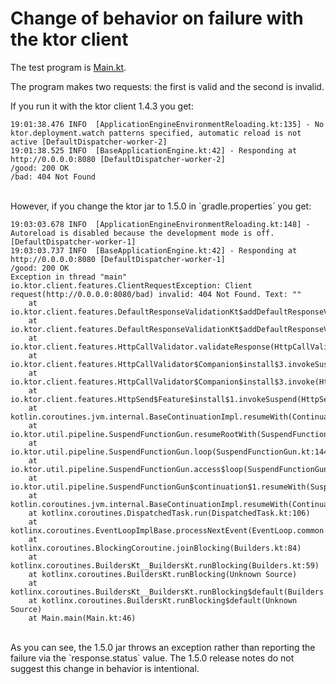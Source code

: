 # Change of behavior on failure with the ktor client

The test program is [Main.kt](src/main/kotlin/Main.kt).

The program makes two requests: the first is valid and the second is invalid.

If you run it with the ktor client 1.4.3 you get:

```
19:01:38.476 INFO  [ApplicationEngineEnvironmentReloading.kt:135] - No ktor.deployment.watch patterns specified, automatic reload is not active [DefaultDispatcher-worker-2]
19:01:38.525 INFO  [BaseApplicationEngine.kt:42] - Responding at http://0.0.0.0:8080 [DefaultDispatcher-worker-2]
/good: 200 OK
/bad: 404 Not Found
```

<br>
However, if you change the ktor jar to 1.5.0 in `gradle.properties` you get:

```
19:03:03.678 INFO  [ApplicationEngineEnvironmentReloading.kt:148] - Autoreload is disabled because the development mode is off. [DefaultDispatcher-worker-1]
19:03:03.737 INFO  [BaseApplicationEngine.kt:42] - Responding at http://0.0.0.0:8080 [DefaultDispatcher-worker-1]
/good: 200 OK
Exception in thread "main" io.ktor.client.features.ClientRequestException: Client request(http://0.0.0.0:8080/bad) invalid: 404 Not Found. Text: ""
	at io.ktor.client.features.DefaultResponseValidationKt$addDefaultResponseValidation$1$1.invokeSuspend(DefaultResponseValidation.kt:38)
	at io.ktor.client.features.DefaultResponseValidationKt$addDefaultResponseValidation$1$1.invoke(DefaultResponseValidation.kt)
	at io.ktor.client.features.HttpCallValidator.validateResponse(HttpCallValidator.kt:54)
	at io.ktor.client.features.HttpCallValidator$Companion$install$3.invokeSuspend(HttpCallValidator.kt:129)
	at io.ktor.client.features.HttpCallValidator$Companion$install$3.invoke(HttpCallValidator.kt)
	at io.ktor.client.features.HttpSend$Feature$install$1.invokeSuspend(HttpSend.kt:99)
	at kotlin.coroutines.jvm.internal.BaseContinuationImpl.resumeWith(ContinuationImpl.kt:33)
	at io.ktor.util.pipeline.SuspendFunctionGun.resumeRootWith(SuspendFunctionGun.kt:188)
	at io.ktor.util.pipeline.SuspendFunctionGun.loop(SuspendFunctionGun.kt:144)
	at io.ktor.util.pipeline.SuspendFunctionGun.access$loop(SuspendFunctionGun.kt:15)
	at io.ktor.util.pipeline.SuspendFunctionGun$continuation$1.resumeWith(SuspendFunctionGun.kt:90)
	at kotlin.coroutines.jvm.internal.BaseContinuationImpl.resumeWith(ContinuationImpl.kt:46)
	at kotlinx.coroutines.DispatchedTask.run(DispatchedTask.kt:106)
	at kotlinx.coroutines.EventLoopImplBase.processNextEvent(EventLoop.common.kt:274)
	at kotlinx.coroutines.BlockingCoroutine.joinBlocking(Builders.kt:84)
	at kotlinx.coroutines.BuildersKt__BuildersKt.runBlocking(Builders.kt:59)
	at kotlinx.coroutines.BuildersKt.runBlocking(Unknown Source)
	at kotlinx.coroutines.BuildersKt__BuildersKt.runBlocking$default(Builders.kt:38)
	at kotlinx.coroutines.BuildersKt.runBlocking$default(Unknown Source)
	at Main.main(Main.kt:46)
```

<br>
As you can see, the 1.5.0 jar throws an exception rather than reporting the failure via the `response.status` value. The
1.5.0 release notes do not suggest this change in behavior is intentional.